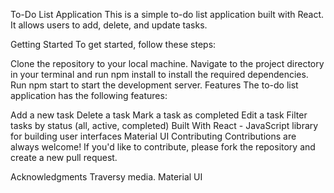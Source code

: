 To-Do List Application
This is a simple to-do list application built with React. It allows users to add, delete, and update tasks.

Getting Started
To get started, follow these steps:

Clone the repository to your local machine.
Navigate to the project directory in your terminal and run npm install to install the required dependencies.
Run npm start to start the development server.
Features
The to-do list application has the following features:

Add a new task
Delete a task
Mark a task as completed
Edit a task
Filter tasks by status (all, active, completed)
Built With
React - JavaScript library for building user interfaces
Material UI
Contributing
Contributions are always welcome! If you'd like to contribute, please fork the repository and create a new pull request.



Acknowledgments
Traversy media.
Material UI
